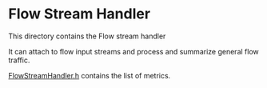 # Flow Stream Handler

This directory contains the Flow stream handler

It can attach to flow input streams and process and summarize general flow traffic.

[FlowStreamHandler.h](FlowStreamHandler.h) contains the list of metrics.
